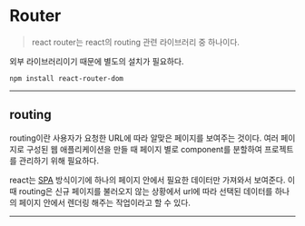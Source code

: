 # Router

> react router는 react의 routing 관련 라이브러리 중 하나이다.

외부 라이브러리이기 때문에 별도의 설치가 필요하다.

```shell
npm install react-router-dom
```

---

## routing

routing이란 사용자가 요청한 URL에 따라 알맞은 페이지를 보여주는 것이다. 여러 페이지로 구성된 웹 애플리케이션을 만들 때 페이지 별로 component를 분할하여 프로젝트를 관리하기 위해 필요하다.

react는 [SPA](https://github.com/976520/TIL/blob/main/Web/%ED%8E%98%EC%9D%B4%EC%A7%80%20%EA%B5%AC%EC%84%B1%20%EB%B0%A9%EC%8B%9D/SPA.md) 방식이기에 하나의 페이지 안에서 필요한 데이터만 가져와서 보여준다. 이 때 routing은 신규 페이지를 불러오지 않는 상황에서 url에 따라 선택된 데이터를 하나의 페이지 안에서 렌더링 해주는 작업이라고 할 수 있다.

---
